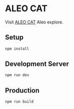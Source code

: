 # ALEO CAT

Visit [ALEO CAT](https://aleocat.com) Aleo explore. 

## Setup

```bash
npm install
```

## Development Server

```bash
npm run dev
```

## Production

```bash
npm run build
```